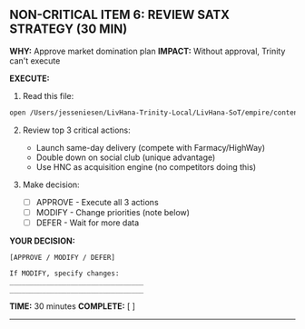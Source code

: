 ## NON-CRITICAL ITEM 6: REVIEW SATX STRATEGY (30 MIN)

**WHY:** Approve market domination plan
**IMPACT:** Without approval, Trinity can't execute

**EXECUTE:**

1. Read this file:
```bash
open /Users/jesseniesen/LivHana-Trinity-Local/LivHana-SoT/empire/content-engine/cockpit-data/satx-tpop-data.json
```

2. Review top 3 critical actions:
   - Launch same-day delivery (compete with Farmacy/HighWay)
   - Double down on social club (unique advantage)
   - Use HNC as acquisition engine (no competitors doing this)

3. Make decision:
   - [ ] APPROVE - Execute all 3 actions
   - [ ] MODIFY - Change priorities (note below)
   - [ ] DEFER - Wait for more data

**YOUR DECISION:**
```
[APPROVE / MODIFY / DEFER]

If MODIFY, specify changes:
_________________________________
_________________________________
```

**TIME:** 30 minutes
**COMPLETE:** [ ]

---
